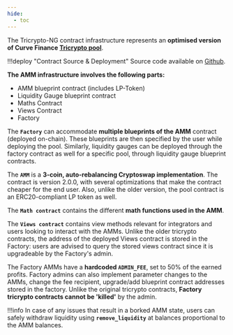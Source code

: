 ```yaml
---
hide:
  - toc
---
```


The Tricrypto-NG contract infrastructure represents an **optimised version of Curve Finance [Tricrypto pool](https://etherscan.io/address/0xd51a44d3fae010294c616388b506acda1bfaae46)**.


!!!deploy "Contract Source & Deployment"
    Source code available on [Github](https://github.com/curvefi/tricrypto-ng).


**The AMM infrastructure involves the following parts:**

- AMM blueprint contract (includes LP-Token)
- Liquidity Gauge blueprint contract
- Maths Contract
- Views Contract
- Factory


The **`Factory`** can accommodate **multiple blueprints of the AMM** contract (deployed on-chain). These blueprints are then specified by the user while deploying the pool. Similarly, liquidity gauges can be deployed through the factory contract as well for a specific pool, through liquidity gauge blueprint contracts.

The **`AMM`** is a **3-coin, auto-rebalancing Cryptoswap implementation**. The contract is version 2.0.0, with several optimizations that make the contract cheaper for the end user. Also, unlike the older version, the pool contract is an ERC20-compliant LP token as well.

The **`Math contract`** contains the different **math functions used in the AMM**.

The **`Views contract`** contains view methods relevant for integrators and users looking to interact with the AMMs. Unlike the older tricrypto contracts, the address of the deployed Views contract is stored in the Factory: users are advised to query the stored views contract since it is upgradeable by the Factory's admin.

The Factory AMMs have a **hardcoded `ADMIN_FEE`**, set to 50% of the earned profits. Factory admins can also implement parameter changes to the AMMs, change the fee recipient, upgrade/add blueprint contract addresses stored in the factory. Unlike the original tricrypto contracts, **Factory tricrypto contracts cannot be 'killed'** by the admin.

!!!info
    In case of any issues that result in a borked AMM state, users can safely withdraw liquidity using **`remove_liquidity`** at balances proportional to the AMM balances.

